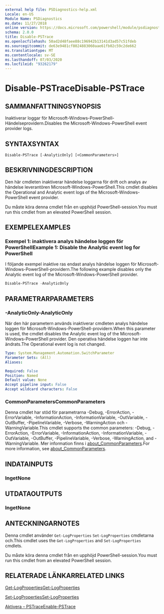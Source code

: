 ```yaml
---
external help file: PSDiagnostics-help.xml
Locale: en-US
Module Name: PSDiagnostics
ms.date: 11/27/2018
online version: https://docs.microsoft.com/powershell/module/psdiagnostics/disable-pstrace?view=powershell-7&WT.mc_id=ps-gethelp
schema: 2.0.0
title: Disable-PSTrace
ms.openlocfilehash: 50ad2d48faee88c196942b13141d3ad57c51fdeb
ms.sourcegitcommit: de63e9481cf8024883060aae61fb02c59c2de662
ms.translationtype: MT
ms.contentlocale: sv-SE
ms.lasthandoff: 07/03/2020
ms.locfileid: "93262179"
---
```

# <span data-ttu-id="55d23-102">Disable-PSTrace</span><span class="sxs-lookup"><span data-stu-id="55d23-102">Disable-PSTrace</span></span>

## <span data-ttu-id="55d23-103">SAMMANFATTNING</span><span class="sxs-lookup"><span data-stu-id="55d23-103">SYNOPSIS</span></span>
<span data-ttu-id="55d23-104">Inaktiverar loggar för Microsoft-Windows-PowerShell-Händelseprovidern.</span><span class="sxs-lookup"><span data-stu-id="55d23-104">Disables the Microsoft-Windows-PowerShell event provider logs.</span></span>

## <span data-ttu-id="55d23-105">SYNTAX</span><span class="sxs-lookup"><span data-stu-id="55d23-105">SYNTAX</span></span>

```
Disable-PSTrace [-AnalyticOnly] [<CommonParameters>]
```

## <span data-ttu-id="55d23-106">BESKRIVNING</span><span class="sxs-lookup"><span data-stu-id="55d23-106">DESCRIPTION</span></span>

<span data-ttu-id="55d23-107">Den här cmdleten inaktiverar händelse loggarna för drift och analys av händelse leverantören Microsoft-Windows-PowerShell.</span><span class="sxs-lookup"><span data-stu-id="55d23-107">This cmdlet disables the Operational and Analytic event logs of the Microsoft-Windows-PowerShell event provider.</span></span>

<span data-ttu-id="55d23-108">Du måste köra denna cmdlet från en upphöjd PowerShell-session.</span><span class="sxs-lookup"><span data-stu-id="55d23-108">You must run this cmdlet from an elevated PowerShell session.</span></span>

## <span data-ttu-id="55d23-109">EXEMPEL</span><span class="sxs-lookup"><span data-stu-id="55d23-109">EXAMPLES</span></span>

### <span data-ttu-id="55d23-110">Exempel 1: inaktivera analys händelse loggen för PowerShell</span><span class="sxs-lookup"><span data-stu-id="55d23-110">Example 1: Disable the Analytic event log for PowerShell</span></span>

<span data-ttu-id="55d23-111">I följande exempel inaktive ras endast analys händelse loggen för Microsoft-Windows-PowerShell-providern.</span><span class="sxs-lookup"><span data-stu-id="55d23-111">The following example disables only the Analytic event log of the Microsoft-Windows-PowerShell provider.</span></span>

```powershell
Disable-PSTrace -AnalyticOnly
```

## <span data-ttu-id="55d23-112">PARAMETRAR</span><span class="sxs-lookup"><span data-stu-id="55d23-112">PARAMETERS</span></span>

### <span data-ttu-id="55d23-113">-AnalyticOnly</span><span class="sxs-lookup"><span data-stu-id="55d23-113">-AnalyticOnly</span></span>

<span data-ttu-id="55d23-114">När den här parametern används inaktiverar cmdleten analys händelse loggen för Microsoft-Windows-PowerShell-providern.</span><span class="sxs-lookup"><span data-stu-id="55d23-114">When this parameter is used, the cmdlet disables the Analytic event log of the Microsoft-Windows-PowerShell provider.</span></span> <span data-ttu-id="55d23-115">Den operativa händelse loggen har inte ändrats.</span><span class="sxs-lookup"><span data-stu-id="55d23-115">The Operational event log is not changed.</span></span>

```yaml
Type: System.Management.Automation.SwitchParameter
Parameter Sets: (All)
Aliases:

Required: False
Position: Named
Default value: None
Accept pipeline input: False
Accept wildcard characters: False
```

### <span data-ttu-id="55d23-116">CommonParameters</span><span class="sxs-lookup"><span data-stu-id="55d23-116">CommonParameters</span></span>
<span data-ttu-id="55d23-117">Denna cmdlet har stöd för parametrarna -Debug, -ErrorAction, -ErrorVariable, -InformationAction, -InformationVariable, -OutVariable, -OutBuffer, -PipelineVariable, -Verbose, -WarningAction och -WarningVariable.</span><span class="sxs-lookup"><span data-stu-id="55d23-117">This cmdlet supports the common parameters: -Debug, -ErrorAction, -ErrorVariable, -InformationAction, -InformationVariable, -OutVariable, -OutBuffer, -PipelineVariable, -Verbose, -WarningAction, and -WarningVariable.</span></span> <span data-ttu-id="55d23-118">Mer information finns i [about_CommonParameters](http://go.microsoft.com/fwlink/?LinkID=113216).</span><span class="sxs-lookup"><span data-stu-id="55d23-118">For more information, see [about_CommonParameters](http://go.microsoft.com/fwlink/?LinkID=113216).</span></span>

## <span data-ttu-id="55d23-119">INDATA</span><span class="sxs-lookup"><span data-stu-id="55d23-119">INPUTS</span></span>

### <span data-ttu-id="55d23-120">Inget</span><span class="sxs-lookup"><span data-stu-id="55d23-120">None</span></span>

## <span data-ttu-id="55d23-121">UTDATA</span><span class="sxs-lookup"><span data-stu-id="55d23-121">OUTPUTS</span></span>

### <span data-ttu-id="55d23-122">Inget</span><span class="sxs-lookup"><span data-stu-id="55d23-122">None</span></span>

## <span data-ttu-id="55d23-123">ANTECKNINGAR</span><span class="sxs-lookup"><span data-stu-id="55d23-123">NOTES</span></span>

<span data-ttu-id="55d23-124">Denna cmdlet använder `Get-LogProperties` `Set-LogProperties` cmdletarna och.</span><span class="sxs-lookup"><span data-stu-id="55d23-124">This cmdlet uses the `Get-LogProperties` and `Set-LogProperties` cmdlets.</span></span>

<span data-ttu-id="55d23-125">Du måste köra denna cmdlet från en upphöjd PowerShell-session.</span><span class="sxs-lookup"><span data-stu-id="55d23-125">You must run this cmdlet from an elevated PowerShell session.</span></span>

## <span data-ttu-id="55d23-126">RELATERADE LÄNKAR</span><span class="sxs-lookup"><span data-stu-id="55d23-126">RELATED LINKS</span></span>

[<span data-ttu-id="55d23-127">Get-LogProperties</span><span class="sxs-lookup"><span data-stu-id="55d23-127">Get-LogProperties</span></span>](Get-LogProperties.md)

[<span data-ttu-id="55d23-128">Set-LogProperties</span><span class="sxs-lookup"><span data-stu-id="55d23-128">Set-LogProperties</span></span>](Set-LogProperties.md)

[<span data-ttu-id="55d23-129">Aktivera – PSTrace</span><span class="sxs-lookup"><span data-stu-id="55d23-129">Enable-PSTrace</span></span>](Enable-PSTrace.md)
